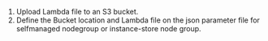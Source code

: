 1. Upload Lambda file to an S3 bucket.
2. Define the Bucket location and Lambda file on the json parameter file for selfmanaged nodegroup or instance-store node group.
